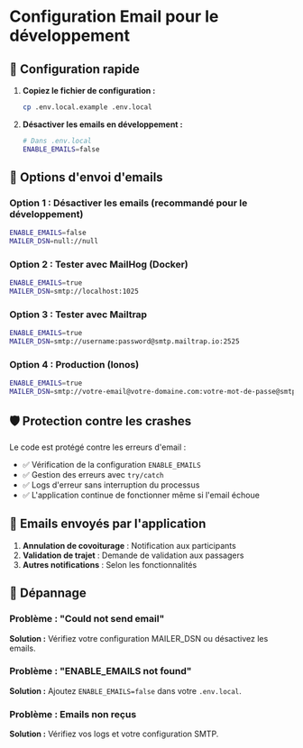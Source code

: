 # Configuration Email pour le développement

## 🚀 Configuration rapide

1. **Copiez le fichier de configuration :**

   ```bash
   cp .env.local.example .env.local
   ```

2. **Désactiver les emails en développement :**
   ```bash
   # Dans .env.local
   ENABLE_EMAILS=false
   ```

## 📧 Options d'envoi d'emails

### Option 1 : Désactiver les emails (recommandé pour le développement)

```bash
ENABLE_EMAILS=false
MAILER_DSN=null://null
```

### Option 2 : Tester avec MailHog (Docker)

```bash
ENABLE_EMAILS=true
MAILER_DSN=smtp://localhost:1025
```

### Option 3 : Tester avec Mailtrap

```bash
ENABLE_EMAILS=true
MAILER_DSN=smtp://username:password@smtp.mailtrap.io:2525
```

### Option 4 : Production (Ionos)

```bash
ENABLE_EMAILS=true
MAILER_DSN=smtp://votre-email@votre-domaine.com:votre-mot-de-passe@smtp.ionos.fr:587
```

## 🛡️ Protection contre les crashes

Le code est protégé contre les erreurs d'email :

- ✅ Vérification de la configuration `ENABLE_EMAILS`
- ✅ Gestion des erreurs avec `try/catch`
- ✅ Logs d'erreur sans interruption du processus
- ✅ L'application continue de fonctionner même si l'email échoue

## 📝 Emails envoyés par l'application

1. **Annulation de covoiturage** : Notification aux participants
2. **Validation de trajet** : Demande de validation aux passagers
3. **Autres notifications** : Selon les fonctionnalités

## 🔧 Dépannage

### Problème : "Could not send email"

**Solution :** Vérifiez votre configuration MAILER_DSN ou désactivez les emails.

### Problème : "ENABLE_EMAILS not found"

**Solution :** Ajoutez `ENABLE_EMAILS=false` dans votre `.env.local`.

### Problème : Emails non reçus

**Solution :** Vérifiez vos logs et votre configuration SMTP.
